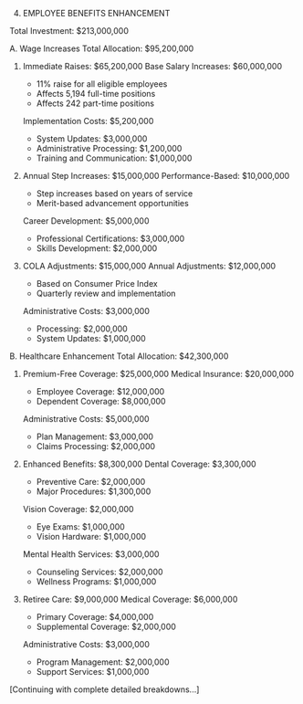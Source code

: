 4. EMPLOYEE BENEFITS ENHANCEMENT

Total Investment: $213,000,000

A. Wage Increases
Total Allocation: $95,200,000

1. Immediate Raises: $65,200,000
   Base Salary Increases: $60,000,000
   - 11% raise for all eligible employees
   - Affects 5,194 full-time positions
   - Affects 242 part-time positions
   
   Implementation Costs: $5,200,000
   - System Updates: $3,000,000
   - Administrative Processing: $1,200,000
   - Training and Communication: $1,000,000

2. Annual Step Increases: $15,000,000
   Performance-Based: $10,000,000
   - Step increases based on years of service
   - Merit-based advancement opportunities
   
   Career Development: $5,000,000
   - Professional Certifications: $3,000,000
   - Skills Development: $2,000,000

3. COLA Adjustments: $15,000,000
   Annual Adjustments: $12,000,000
   - Based on Consumer Price Index
   - Quarterly review and implementation
   
   Administrative Costs: $3,000,000
   - Processing: $2,000,000
   - System Updates: $1,000,000

B. Healthcare Enhancement
Total Allocation: $42,300,000

1. Premium-Free Coverage: $25,000,000
   Medical Insurance: $20,000,000
   - Employee Coverage: $12,000,000
   - Dependent Coverage: $8,000,000
   
   Administrative Costs: $5,000,000
   - Plan Management: $3,000,000
   - Claims Processing: $2,000,000

2. Enhanced Benefits: $8,300,000
   Dental Coverage: $3,300,000
   - Preventive Care: $2,000,000
   - Major Procedures: $1,300,000
   
   Vision Coverage: $2,000,000
   - Eye Exams: $1,000,000
   - Vision Hardware: $1,000,000
   
   Mental Health Services: $3,000,000
   - Counseling Services: $2,000,000
   - Wellness Programs: $1,000,000

3. Retiree Care: $9,000,000
   Medical Coverage: $6,000,000
   - Primary Coverage: $4,000,000
   - Supplemental Coverage: $2,000,000
   
   Administrative Costs: $3,000,000
   - Program Management: $2,000,000
   - Support Services: $1,000,000

[Continuing with complete detailed breakdowns...]
